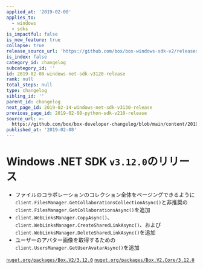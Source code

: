 ```yaml
---
applied_at: '2019-02-08'
applies_to:
  - windows
  - sdks
is_impactful: false
is_new_feature: true
collapse: true
release_source_url: 'https://github.com/box/box-windows-sdk-v2/releases/tag/v3.12.0'
is_index: false
category_id: changelog
subcategory_id: ''
id: 2019-02-08-windows-net-sdk-v3120-release
rank: null
total_steps: null
type: changelog
sibling_id: ''
parent_id: changelog
next_page_id: 2019-02-14-windows-net-sdk-v3130-release
previous_page_id: 2019-02-08-python-sdk-v210-release
source_url: >-
  https://github.com/box/box-developer-changelog/blob/main/content/2019/02-08-windows-net-sdk-v3120-release.md
published_at: '2019-02-08'
---
```

# Windows .NET SDK `v3.12.0`のリリース

* ファイルのコラボレーションのコレクション全体をページングできるように`client.FilesManager.GetCollaborationsCollectionAsync()`と非推奨の`client.FilesManager.GetCollaborationsAsync()`を追加
* `client.WebLinksManager.CopyAsync()`、`client.WebLinksManager.CreateSharedLinkAsync()`、および`client.WebLinksManager.DeleteSharedLinkAsync()`を追加
* ユーザーのアバター画像を取得するための`client.UsersManager.GetUserAvatarAsync()`を追加

[`nuget.org/packages/Box.V2/3.12.0`](https://www.nuget.org/packages/Box.V2/3.12.0)
[`nuget.org/packages/Box.V2.Core/3.12.0`](https://www.nuget.org/packages/Box.V2.Core/3.12.0)
